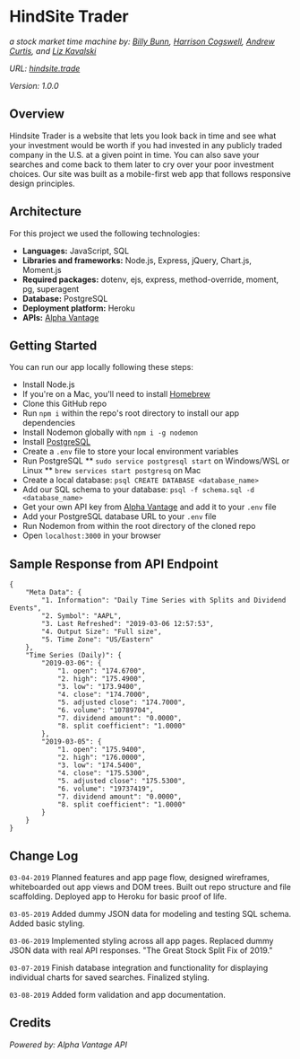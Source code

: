 # HindSite Trader

*a stock market time machine by:*
*[Billy Bunn](https://github.com/BillyBunn), [Harrison Cogswell](https://github.com/HCoggers), [Andrew Curtis](https://github.com/amjcurtis), and [Liz Kavalski](https://github.com/lizkavalski)*

*URL: [hindsite.trade](http://hindsite.trade)*

*Version: 1.0.0*

## Overview

Hindsite Trader is a website that lets you look back in time and see what your investment would be worth if you had invested in any publicly traded company in the U.S. at a given point in time. You can also save your searches and come back to them later to cry over your poor investment choices. Our site was built as a mobile-first web app that follows responsive design principles. 

## Architecture

For this project we used the following technologies: 

* **Languages:** JavaScript, SQL
* **Libraries and frameworks:** Node.js, Express, jQuery, Chart.js, Moment.js
* **Required packages:** dotenv, ejs, express, method-override, moment, pg, superagent
* **Database:** PostgreSQL
* **Deployment platform:** Heroku
* **APIs:** [Alpha Vantage](https://www.alphavantage.co/)

## Getting Started

You can run our app locally following these steps: 

* Install Node.js
* If you're on a Mac, you'll need to install [Homebrew](https://brew.sh)
* Clone this GitHub repo
* Run `npm i` within the repo's root directory to install our app dependencies
* Install Nodemon globally with `npm i -g nodemon`
* Install [PostgreSQL](https://www.postgresql.org/download)
* Create a `.env` file to store your local environment variables
* Run PostgreSQL
** `sudo service postgresql start` on Windows/WSL or Linux
** `brew services start postgresq` on Mac
* Create a local database: `psql CREATE DATABASE <database_name>`
* Add our SQL schema to your database: `psql -f schema.sql -d <database_name>`
* Get your own API key from [Alpha Vantage](https://www.alphavantage.co/) and add it to your `.env` file
* Add your PostgreSQL database URL to your `.env` file
* Run Nodemon from within the root directory of the cloned repo
* Open `localhost:3000` in your browser

## Sample Response from API Endpoint

```
{
    "Meta Data": {
        "1. Information": "Daily Time Series with Splits and Dividend Events",
        "2. Symbol": "AAPL",
        "3. Last Refreshed": "2019-03-06 12:57:53",
        "4. Output Size": "Full size",
        "5. Time Zone": "US/Eastern"
    },
    "Time Series (Daily)": {
        "2019-03-06": {
            "1. open": "174.6700",
            "2. high": "175.4900",
            "3. low": "173.9400",
            "4. close": "174.7000",
            "5. adjusted close": "174.7000",
            "6. volume": "10789704",
            "7. dividend amount": "0.0000",
            "8. split coefficient": "1.0000"
        },
        "2019-03-05": {
            "1. open": "175.9400",
            "2. high": "176.0000",
            "3. low": "174.5400",
            "4. close": "175.5300",
            "5. adjusted close": "175.5300",
            "6. volume": "19737419",
            "7. dividend amount": "0.0000",
            "8. split coefficient": "1.0000"
        }
    }
}    
```

## Change Log

`03-04-2019` Planned features and app page flow, designed wireframes, whiteboarded out app views and DOM trees. Built out repo structure and file scaffolding. Deployed app to Heroku for basic proof of life.

`03-05-2019` Added dummy JSON data for modeling and testing SQL schema. Added basic styling.

`03-06-2019` Implemented styling across all app pages. Replaced dummy JSON data with real API responses. "The Great Stock Split Fix of 2019."

`03-07-2019` Finish database integration and functionality for displaying individual charts for saved searches. Finalized styling.

`03-08-2019` Added form validation and app documentation.

## Credits
*Powered by: Alpha Vantage API*
